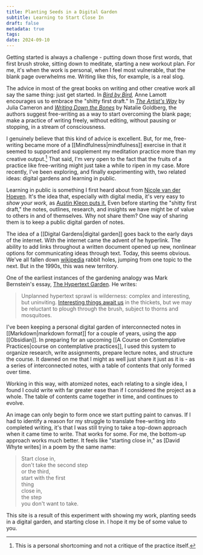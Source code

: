 ```yaml
---
title: Planting Seeds in a Digital Garden
subtitle: Learning to Start Close In
draft: false
metadata: true
tags: 
date: 2024-09-10
---
```

Getting started is always a challenge - putting down those first words, that first brush stroke, sitting down to meditate, starting a new workout plan. For me, it's when the work is personal, when I feel most vulnerable, that the blank page overwhelms me. Writing like this, for example, is a real slog. 

The advice in most of the great books on writing and other creative work all say the same thing: just get started. In *[Bird by Bird](https://a.co/d/fpLmnbC),* Anne Lamott encourages us to embrace the "shitty first draft." In *[The Artist's Way](https://a.co/d/6XfbUAm)* by Julia Cameron and *[Writing Down the Bones](https://a.co/d/46P9tA7)* by Natalie Goldberg, the authors suggest free-writing as a way to start overcoming the blank page; make a practice of writing freely, without editing, without pausing or stopping, in a stream of consciousness. 

I genuinely believe that this kind of advice is excellent. But, for me, free-writing became more of a [[Mindfulness|mindfulness]] exercise in that it seemed to supported and supplement my meditation practice more than my creative output.[^1] That said, I'm very open to the fact that the fruits of a practice like free-writing might just take a while to ripen in my case. More recently, I've been exploring, and finally experimenting with, two related ideas: digital gardens and learning in public. 

Learning in public is something I first heard about from [Nicole van der Hoeven](https://notes.nicolevanderhoeven.com/Learning+in+public). It's the idea that, especially with digital media, it's very easy to *show your work,* as [Austin Kleon puts it.](https://austinkleon.com/show-your-work/) Even before starting the "shitty first draft," the notes, outlines, research, and insights we have might be of value to others in and of themselves. Why not share them? One way of sharing them is to keep a public digital garden of notes. 

The idea of a [[Digital Gardens|digital garden]] goes back to the early days of the internet. With the internet came the advent of he hyperlink. The ability to add links throughout a written document opened up new, nonlinear options for communicating ideas through text. Today, this seems obvious. We've all fallen down [wikipedia](https://www.wikipedia.org) rabbit holes, jumping from one topic to the next. But in the 1990s, this was new territory. 

One of the earliest instances of the gardening analogy was Mark Bernstein's essay, [The Hypertext Garden](https://www.eastgate.com/garden/Introduction.html). He writes: 

> Unplanned hypertext sprawl is wilderness: complex and interesting, but uninviting. [Interesting things await us](https://www.eastgate.com/garden/Rigid_design.html) in the thickets, but we may be reluctant to plough through the brush, subject to thorns and mosquitoes.

I've been keeping a personal digital garden of interconnected notes in [[Markdown|markdown format]] for a couple of years, using the app [[Obsidian]]. In preparing for an upcoming [[A Course on Contemplative Practices|course on contemplative practices]], I used this system to organize research, write assignments, prepare lecture notes, and structure the course. It dawned on me that I might as well just share it just as it is - as a series of interconnected notes, with a table of contents that only formed over time. 

Working in this way, with atomized notes, each relating to a single idea, I found I could write with far greater ease than if I considered the project as a whole. The table of contents came together in time, and continues to evolve. 

An image can only begin to form once we start putting paint to canvas. If I had to identify a reason for my struggle to translate free-writing into completed writing, it's that I was still trying to take a top-down approach when it came time to write. That works for some. For me, the bottom-up approach works much better. It feels like "starting close in," as [David Whyte writes] in a poem by the same name: 

> Start close in,   
> don't take the second step  
> or the third,  
> start with the first  
> thing  
> close in,  
> the step  
> you don't want to take.

This site is a result of this experiment with showing my work, planting seeds in a digital garden, and starting close in. I hope it my be of some value to you. 


[^1]: This is a personal shortcoming and not a critique of the practice itself.
